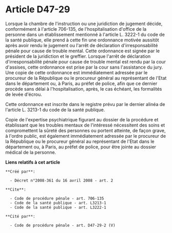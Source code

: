 # Article D47-29

Lorsque la chambre de l'instruction ou une juridiction de jugement décide, conformément à l'article 706-135, de
l'hospitalisation d'office de la personne dans un établissement mentionné à l'article L. 3222-1 du code de la santé publique,
elle prend à cette fin une ordonnance motivée aussitôt après avoir rendu le jugement ou l'arrêt de déclaration
d'irresponsabilité pénale pour cause de trouble mental. Cette ordonnance est signée par le président de la juridiction et le
greffier. Lorsque l'arrêt de déclaration d'irresponsabilité pénale pour cause de trouble mental est rendu par la cour
d'assises, cette ordonnance est prise par la cour sans l'assistance du jury. Une copie de cette ordonnance est immédiatement
adressée par le procureur de la République ou le procureur général au représentant de l'Etat dans le département ou, à Paris,
au préfet de police, afin que ce dernier procède sans délai à l'hospitalisation, après, le cas échéant, les formalités de
levée d'écrou. 

Cette ordonnance est inscrite dans le registre prévu par le dernier alinéa de l'article L. 3213-1 du code de la santé
publique. 

Copie de l'expertise psychiatrique figurant au dossier de la procédure et établissant que les troubles mentaux de l'intéressé
nécessitent des soins et compromettent la sûreté des personnes ou portent atteinte, de façon grave, à l'ordre public, est
également immédiatement adressée par le procureur de la République ou le procureur général au représentant de l'Etat dans le
département ou, à Paris, au préfet de police, pour être jointe au dossier médical de la personne.

**Liens relatifs à cet article**

	**Créé par**:

	  - Décret n°2008-361 du 16 avril 2008 - art. 2

	**Cite**:

	  - Code de procédure pénale - art. 706-135
	  - Code de la santé publique - art. L3213-1
	  - Code de la santé publique - art. L3222-1

	**Cité par**:

	  - Code de procédure pénale - art. D47-29-2 (V)
